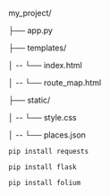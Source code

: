 my_project/

  ├── app.py
  
  ├── templates/
  
  │ -- └── index.html

  │ -- └── route_map.html 
  
  ├── static/
  
  │ -- └── style.css 
  
  │ -- └── places.json 


    
    pip install requests
    
    pip install flask
    
    pip install folium


